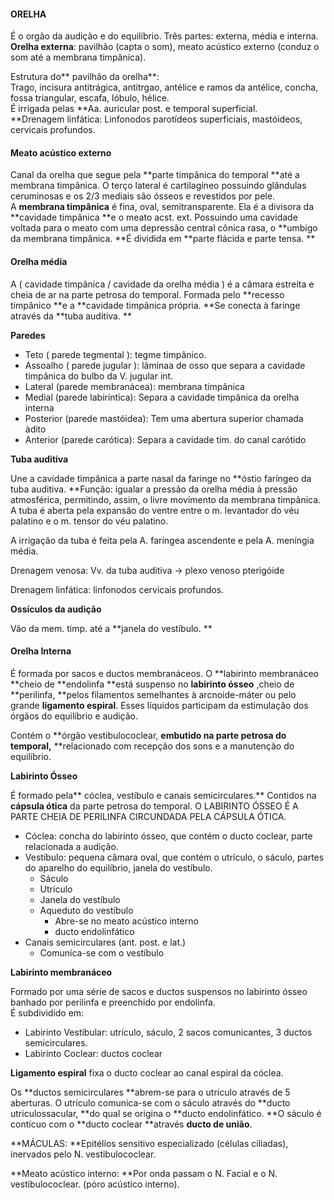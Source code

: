 #### ORELHA

É o orgão da audição e do equilíbrio. Três partes: externa, média e interna.  
**Orelha externa**: pavilhão \(capta o som\), meato acústico externo \(conduz o som até a membrana timpânica\).

Estrutura do** pavilhão da orelha**:  
Trago, incisura antitrágica, antitrgao, antélice e ramos da antélice, concha, fossa triangular, escafa, lóbulo, hélice.  
É irrigada pelas **Aa. auricular post. e temporal superficial.                                          
**Drenagem linfática: Linfonodos parotídeos superficiais, mastóideos, cervicais profundos.

#### Meato acústico externo

Canal da orelha que segue pela **parte timpânica do temporal **até a membrana timpânica. O terço lateral é cartilagíneo possuindo glândulas ceruminosas e os 2/3 mediais são ósseos e revestidos por pele.  
A **membrana timpânica** é fina, oval, semitransparente. Ela é a divisora da **cavidade timpânica **e o meato acst. ext. Possuindo uma cavidade voltada para o meato com uma depressão central cônica rasa, o **umbigo da membrana timpânica. **É dividida em **parte flácida e parte tensa. **

#### Orelha média

A \( cavidade timpânica / cavidade da orelha média \) é a câmara estreita e cheia de ar na parte petrosa do temporal. Formada pelo **recesso timpânico **e a **cavidade timpânica própria. **Se conecta à faringe através da **tuba auditiva. **

**Paredes**

* Teto \( parede tegmental \): tegme timpânico.
* Assoalho \( parede jugular \): lâminaa de osso que separa a cavidade timpânica do bulbo da V. jugular int.
* Lateral \(parede membranácea\): membrana timpânica
* Medial \(parede labiríntica\): Separa a cavidade timpânica da orelha interna
* Posterior \(parede mastóidea\): Tem uma abertura superior chamada àdito
* Anterior \(parede carótica\): Separa a cavidade tim. do canal carótido

**Tuba auditiva**

Une a cavidade timpânica a parte nasal da faringe no **óstio faríngeo da tuba auditiva. **Função: igualar a pressão da orelha média à pressão atmosférica, permitindo, assim, o livre movimento da membrana timpânica. A tuba é aberta pela expansão do ventre entre o m. levantador do véu palatino e o m. tensor do véu palatino.

A irrigação da tuba é feita pela A. faríngea ascendente e pela A. meníngia média.

Drenagem venosa: Vv. da tuba auditiva -&gt; plexo venoso pterigóide

Drenagem linfática: linfonodos cervicais profundos.

**Ossículos da audição**

Vão da mem. timp. até a **janela do vestíbulo. **

#### Orelha Interna

É formada por sacos e ductos membranáceos. O **labirinto membranáceo **cheio de **endolinfa **está suspenso no **labirinto ósseo** ,cheio de **perilinfa, **pelos filamentos semelhantes à arcnoide-máter ou pelo grande **ligamento espiral**. Esses líquidos participam da estimulação dos órgãos do equilíbrio e audição.

Contém o **órgão vestibulococlear, **embutido na parte petrosa do temporal,** **relacionado com recepção dos sons e a manutenção do equilíbrio.

**Labirinto Ósseo**

É formado pela** cóclea, vestíbulo e canais semicirculares.** Contidos na **cápsula ótica** da parte petrosa do temporal. O LABIRINTO ÓSSEO É A PARTE CHEIA DE PERILINFA CIRCUNDADA PELA CÁPSULA ÓTICA.

* Cóclea: concha do labirinto ósseo, que contém o ducto coclear, parte relacionada a audição.
* Vestíbulo: pequena câmara oval, que contém o utrículo, o sáculo, partes do aparelho do equilíbrio, janela do vestíbulo.
  * Sáculo
  * Utrículo
  * Janela do vestíbulo
  * Aqueduto do vestíbulo
    * Abre-se no meato acústico interno
    * ducto endolinfático
* Canais semicirculares \(ant. post. e lat.\)
  * Comuníca-se com o vestíbulo

**Labirinto membranáceo**

Formado por uma série de sacos e ductos suspensos no labirinto ósseo banhado por perilinfa e preenchido por endolinfa.  
É subdividido em:

* Labirinto Vestibular: utrículo, sáculo, 2 sacos comunicantes, 3 ductos semicirculares.
* Labirinto Coclear: ductos coclear

**Ligamento espiral** fixa o ducto coclear ao canal espiral da cóclea.

Os **ductos semicirculares **abrem-se para o utrículo através de 5 aberturas. O utrículo comunica-se com o sáculo através do **ducto utriculossacular, **do qual se origina o **ducto endolinfático. **O sáculo é contícuo com o **ducto coclear **através **ducto de união**.

**MÁCULAS: **Epitélios sensitivo especializado \(células ciliadas\), inervados pelo N. vestibulococlear.

**Meato acústico interno: **Por onda passam o N. Facial e o N. vestibulococlear. \(póro acústico interno\).

